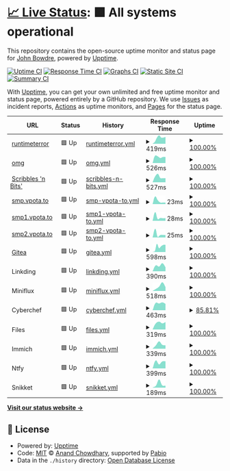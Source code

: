 # [📈 Live Status](https://jbowdre.github.io/upptime): <!--live status--> **🟩 All systems operational**

This repository contains the open-source uptime monitor and status page for [John Bowdre](runtimeterror.dev), powered by [Upptime](https://github.com/upptime/upptime).

[![Uptime CI](https://github.com/jbowdre/upptime/workflows/Uptime%20CI/badge.svg)](https://github.com/jbowdre/upptime/actions?query=workflow%3A%22Uptime+CI%22)
[![Response Time CI](https://github.com/jbowdre/upptime/workflows/Response%20Time%20CI/badge.svg)](https://github.com/jbowdre/upptime/actions?query=workflow%3A%22Response+Time+CI%22)
[![Graphs CI](https://github.com/jbowdre/upptime/workflows/Graphs%20CI/badge.svg)](https://github.com/jbowdre/upptime/actions?query=workflow%3A%22Graphs+CI%22)
[![Static Site CI](https://github.com/jbowdre/upptime/workflows/Static%20Site%20CI/badge.svg)](https://github.com/jbowdre/upptime/actions?query=workflow%3A%22Static+Site+CI%22)
[![Summary CI](https://github.com/jbowdre/upptime/workflows/Summary%20CI/badge.svg)](https://github.com/jbowdre/upptime/actions?query=workflow%3A%22Summary+CI%22)

With [Upptime](https://upptime.js.org), you can get your own unlimited and free uptime monitor and status page, powered entirely by a GitHub repository. We use [Issues](https://github.com/jbowdre/upptime/issues) as incident reports, [Actions](https://github.com/jbowdre/upptime/actions) as uptime monitors, and [Pages](https://jbowdre.github.io/upptime) for the status page.

<!--start: status pages-->
<!-- This summary is generated by Upptime (https://github.com/upptime/upptime) -->
<!-- Do not edit this manually, your changes will be overwritten -->
<!-- prettier-ignore -->
| URL | Status | History | Response Time | Uptime |
| --- | ------ | ------- | ------------- | ------ |
| <img alt="" src="https://icons.duckduckgo.com/ip3/runtimeterror.dev.ico" height="13"> [runtimeterror](https://runtimeterror.dev) | 🟩 Up | [runtimeterror.yml](https://github.com/jbowdre/upptime/commits/HEAD/history/runtimeterror.yml) | <details><summary><img alt="Response time graph" src="./graphs/runtimeterror/response-time-week.png" height="20"> 419ms</summary><br><a href="https://status.runtimeterror.dev/history/runtimeterror"><img alt="Response time 419" src="https://img.shields.io/endpoint?url=https%3A%2F%2Fraw.githubusercontent.com%2Fjbowdre%2Fupptime%2FHEAD%2Fapi%2Fruntimeterror%2Fresponse-time.json"></a><br><a href="https://status.runtimeterror.dev/history/runtimeterror"><img alt="24-hour response time 419" src="https://img.shields.io/endpoint?url=https%3A%2F%2Fraw.githubusercontent.com%2Fjbowdre%2Fupptime%2FHEAD%2Fapi%2Fruntimeterror%2Fresponse-time-day.json"></a><br><a href="https://status.runtimeterror.dev/history/runtimeterror"><img alt="7-day response time 419" src="https://img.shields.io/endpoint?url=https%3A%2F%2Fraw.githubusercontent.com%2Fjbowdre%2Fupptime%2FHEAD%2Fapi%2Fruntimeterror%2Fresponse-time-week.json"></a><br><a href="https://status.runtimeterror.dev/history/runtimeterror"><img alt="30-day response time 419" src="https://img.shields.io/endpoint?url=https%3A%2F%2Fraw.githubusercontent.com%2Fjbowdre%2Fupptime%2FHEAD%2Fapi%2Fruntimeterror%2Fresponse-time-month.json"></a><br><a href="https://status.runtimeterror.dev/history/runtimeterror"><img alt="1-year response time 419" src="https://img.shields.io/endpoint?url=https%3A%2F%2Fraw.githubusercontent.com%2Fjbowdre%2Fupptime%2FHEAD%2Fapi%2Fruntimeterror%2Fresponse-time-year.json"></a></details> | <details><summary><a href="https://status.runtimeterror.dev/history/runtimeterror">100.00%</a></summary><a href="https://status.runtimeterror.dev/history/runtimeterror"><img alt="All-time uptime 100.00%" src="https://img.shields.io/endpoint?url=https%3A%2F%2Fraw.githubusercontent.com%2Fjbowdre%2Fupptime%2FHEAD%2Fapi%2Fruntimeterror%2Fuptime.json"></a><br><a href="https://status.runtimeterror.dev/history/runtimeterror"><img alt="24-hour uptime 100.00%" src="https://img.shields.io/endpoint?url=https%3A%2F%2Fraw.githubusercontent.com%2Fjbowdre%2Fupptime%2FHEAD%2Fapi%2Fruntimeterror%2Fuptime-day.json"></a><br><a href="https://status.runtimeterror.dev/history/runtimeterror"><img alt="7-day uptime 100.00%" src="https://img.shields.io/endpoint?url=https%3A%2F%2Fraw.githubusercontent.com%2Fjbowdre%2Fupptime%2FHEAD%2Fapi%2Fruntimeterror%2Fuptime-week.json"></a><br><a href="https://status.runtimeterror.dev/history/runtimeterror"><img alt="30-day uptime 100.00%" src="https://img.shields.io/endpoint?url=https%3A%2F%2Fraw.githubusercontent.com%2Fjbowdre%2Fupptime%2FHEAD%2Fapi%2Fruntimeterror%2Fuptime-month.json"></a><br><a href="https://status.runtimeterror.dev/history/runtimeterror"><img alt="1-year uptime 100.00%" src="https://img.shields.io/endpoint?url=https%3A%2F%2Fraw.githubusercontent.com%2Fjbowdre%2Fupptime%2FHEAD%2Fapi%2Fruntimeterror%2Fuptime-year.json"></a></details>
| <img alt="" src="https://icons.duckduckgo.com/ip3/jbowdre.lol.ico" height="13"> [omg](https://jbowdre.lol) | 🟩 Up | [omg.yml](https://github.com/jbowdre/upptime/commits/HEAD/history/omg.yml) | <details><summary><img alt="Response time graph" src="./graphs/omg/response-time-week.png" height="20"> 526ms</summary><br><a href="https://status.runtimeterror.dev/history/omg"><img alt="Response time 526" src="https://img.shields.io/endpoint?url=https%3A%2F%2Fraw.githubusercontent.com%2Fjbowdre%2Fupptime%2FHEAD%2Fapi%2Fomg%2Fresponse-time.json"></a><br><a href="https://status.runtimeterror.dev/history/omg"><img alt="24-hour response time 526" src="https://img.shields.io/endpoint?url=https%3A%2F%2Fraw.githubusercontent.com%2Fjbowdre%2Fupptime%2FHEAD%2Fapi%2Fomg%2Fresponse-time-day.json"></a><br><a href="https://status.runtimeterror.dev/history/omg"><img alt="7-day response time 526" src="https://img.shields.io/endpoint?url=https%3A%2F%2Fraw.githubusercontent.com%2Fjbowdre%2Fupptime%2FHEAD%2Fapi%2Fomg%2Fresponse-time-week.json"></a><br><a href="https://status.runtimeterror.dev/history/omg"><img alt="30-day response time 526" src="https://img.shields.io/endpoint?url=https%3A%2F%2Fraw.githubusercontent.com%2Fjbowdre%2Fupptime%2FHEAD%2Fapi%2Fomg%2Fresponse-time-month.json"></a><br><a href="https://status.runtimeterror.dev/history/omg"><img alt="1-year response time 526" src="https://img.shields.io/endpoint?url=https%3A%2F%2Fraw.githubusercontent.com%2Fjbowdre%2Fupptime%2FHEAD%2Fapi%2Fomg%2Fresponse-time-year.json"></a></details> | <details><summary><a href="https://status.runtimeterror.dev/history/omg">100.00%</a></summary><a href="https://status.runtimeterror.dev/history/omg"><img alt="All-time uptime 100.00%" src="https://img.shields.io/endpoint?url=https%3A%2F%2Fraw.githubusercontent.com%2Fjbowdre%2Fupptime%2FHEAD%2Fapi%2Fomg%2Fuptime.json"></a><br><a href="https://status.runtimeterror.dev/history/omg"><img alt="24-hour uptime 100.00%" src="https://img.shields.io/endpoint?url=https%3A%2F%2Fraw.githubusercontent.com%2Fjbowdre%2Fupptime%2FHEAD%2Fapi%2Fomg%2Fuptime-day.json"></a><br><a href="https://status.runtimeterror.dev/history/omg"><img alt="7-day uptime 100.00%" src="https://img.shields.io/endpoint?url=https%3A%2F%2Fraw.githubusercontent.com%2Fjbowdre%2Fupptime%2FHEAD%2Fapi%2Fomg%2Fuptime-week.json"></a><br><a href="https://status.runtimeterror.dev/history/omg"><img alt="30-day uptime 100.00%" src="https://img.shields.io/endpoint?url=https%3A%2F%2Fraw.githubusercontent.com%2Fjbowdre%2Fupptime%2FHEAD%2Fapi%2Fomg%2Fuptime-month.json"></a><br><a href="https://status.runtimeterror.dev/history/omg"><img alt="1-year uptime 100.00%" src="https://img.shields.io/endpoint?url=https%3A%2F%2Fraw.githubusercontent.com%2Fjbowdre%2Fupptime%2FHEAD%2Fapi%2Fomg%2Fuptime-year.json"></a></details>
| <img alt="" src="https://icons.duckduckgo.com/ip3/scribbles.jbowdre.lol.ico" height="13"> [Scribbles 'n Bits'](https://scribbles.jbowdre.lol) | 🟩 Up | [scribbles-n-bits.yml](https://github.com/jbowdre/upptime/commits/HEAD/history/scribbles-n-bits.yml) | <details><summary><img alt="Response time graph" src="./graphs/scribbles-n-bits/response-time-week.png" height="20"> 527ms</summary><br><a href="https://status.runtimeterror.dev/history/scribbles-n-bits"><img alt="Response time 527" src="https://img.shields.io/endpoint?url=https%3A%2F%2Fraw.githubusercontent.com%2Fjbowdre%2Fupptime%2FHEAD%2Fapi%2Fscribbles-n-bits%2Fresponse-time.json"></a><br><a href="https://status.runtimeterror.dev/history/scribbles-n-bits"><img alt="24-hour response time 527" src="https://img.shields.io/endpoint?url=https%3A%2F%2Fraw.githubusercontent.com%2Fjbowdre%2Fupptime%2FHEAD%2Fapi%2Fscribbles-n-bits%2Fresponse-time-day.json"></a><br><a href="https://status.runtimeterror.dev/history/scribbles-n-bits"><img alt="7-day response time 527" src="https://img.shields.io/endpoint?url=https%3A%2F%2Fraw.githubusercontent.com%2Fjbowdre%2Fupptime%2FHEAD%2Fapi%2Fscribbles-n-bits%2Fresponse-time-week.json"></a><br><a href="https://status.runtimeterror.dev/history/scribbles-n-bits"><img alt="30-day response time 527" src="https://img.shields.io/endpoint?url=https%3A%2F%2Fraw.githubusercontent.com%2Fjbowdre%2Fupptime%2FHEAD%2Fapi%2Fscribbles-n-bits%2Fresponse-time-month.json"></a><br><a href="https://status.runtimeterror.dev/history/scribbles-n-bits"><img alt="1-year response time 527" src="https://img.shields.io/endpoint?url=https%3A%2F%2Fraw.githubusercontent.com%2Fjbowdre%2Fupptime%2FHEAD%2Fapi%2Fscribbles-n-bits%2Fresponse-time-year.json"></a></details> | <details><summary><a href="https://status.runtimeterror.dev/history/scribbles-n-bits">100.00%</a></summary><a href="https://status.runtimeterror.dev/history/scribbles-n-bits"><img alt="All-time uptime 100.00%" src="https://img.shields.io/endpoint?url=https%3A%2F%2Fraw.githubusercontent.com%2Fjbowdre%2Fupptime%2FHEAD%2Fapi%2Fscribbles-n-bits%2Fuptime.json"></a><br><a href="https://status.runtimeterror.dev/history/scribbles-n-bits"><img alt="24-hour uptime 100.00%" src="https://img.shields.io/endpoint?url=https%3A%2F%2Fraw.githubusercontent.com%2Fjbowdre%2Fupptime%2FHEAD%2Fapi%2Fscribbles-n-bits%2Fuptime-day.json"></a><br><a href="https://status.runtimeterror.dev/history/scribbles-n-bits"><img alt="7-day uptime 100.00%" src="https://img.shields.io/endpoint?url=https%3A%2F%2Fraw.githubusercontent.com%2Fjbowdre%2Fupptime%2FHEAD%2Fapi%2Fscribbles-n-bits%2Fuptime-week.json"></a><br><a href="https://status.runtimeterror.dev/history/scribbles-n-bits"><img alt="30-day uptime 100.00%" src="https://img.shields.io/endpoint?url=https%3A%2F%2Fraw.githubusercontent.com%2Fjbowdre%2Fupptime%2FHEAD%2Fapi%2Fscribbles-n-bits%2Fuptime-month.json"></a><br><a href="https://status.runtimeterror.dev/history/scribbles-n-bits"><img alt="1-year uptime 100.00%" src="https://img.shields.io/endpoint?url=https%3A%2F%2Fraw.githubusercontent.com%2Fjbowdre%2Fupptime%2FHEAD%2Fapi%2Fscribbles-n-bits%2Fuptime-year.json"></a></details>
| <img alt="" src="https://icons.duckduckgo.com/ip3/null.ico" height="13"> [smp.vpota.to](smp.vpota.to) | 🟩 Up | [smp-vpota-to.yml](https://github.com/jbowdre/upptime/commits/HEAD/history/smp-vpota-to.yml) | <details><summary><img alt="Response time graph" src="./graphs/smp-vpota-to/response-time-week.png" height="20"> 23ms</summary><br><a href="https://status.runtimeterror.dev/history/smp-vpota-to"><img alt="Response time 23" src="https://img.shields.io/endpoint?url=https%3A%2F%2Fraw.githubusercontent.com%2Fjbowdre%2Fupptime%2FHEAD%2Fapi%2Fsmp-vpota-to%2Fresponse-time.json"></a><br><a href="https://status.runtimeterror.dev/history/smp-vpota-to"><img alt="24-hour response time 23" src="https://img.shields.io/endpoint?url=https%3A%2F%2Fraw.githubusercontent.com%2Fjbowdre%2Fupptime%2FHEAD%2Fapi%2Fsmp-vpota-to%2Fresponse-time-day.json"></a><br><a href="https://status.runtimeterror.dev/history/smp-vpota-to"><img alt="7-day response time 23" src="https://img.shields.io/endpoint?url=https%3A%2F%2Fraw.githubusercontent.com%2Fjbowdre%2Fupptime%2FHEAD%2Fapi%2Fsmp-vpota-to%2Fresponse-time-week.json"></a><br><a href="https://status.runtimeterror.dev/history/smp-vpota-to"><img alt="30-day response time 23" src="https://img.shields.io/endpoint?url=https%3A%2F%2Fraw.githubusercontent.com%2Fjbowdre%2Fupptime%2FHEAD%2Fapi%2Fsmp-vpota-to%2Fresponse-time-month.json"></a><br><a href="https://status.runtimeterror.dev/history/smp-vpota-to"><img alt="1-year response time 23" src="https://img.shields.io/endpoint?url=https%3A%2F%2Fraw.githubusercontent.com%2Fjbowdre%2Fupptime%2FHEAD%2Fapi%2Fsmp-vpota-to%2Fresponse-time-year.json"></a></details> | <details><summary><a href="https://status.runtimeterror.dev/history/smp-vpota-to">100.00%</a></summary><a href="https://status.runtimeterror.dev/history/smp-vpota-to"><img alt="All-time uptime 100.00%" src="https://img.shields.io/endpoint?url=https%3A%2F%2Fraw.githubusercontent.com%2Fjbowdre%2Fupptime%2FHEAD%2Fapi%2Fsmp-vpota-to%2Fuptime.json"></a><br><a href="https://status.runtimeterror.dev/history/smp-vpota-to"><img alt="24-hour uptime 100.00%" src="https://img.shields.io/endpoint?url=https%3A%2F%2Fraw.githubusercontent.com%2Fjbowdre%2Fupptime%2FHEAD%2Fapi%2Fsmp-vpota-to%2Fuptime-day.json"></a><br><a href="https://status.runtimeterror.dev/history/smp-vpota-to"><img alt="7-day uptime 100.00%" src="https://img.shields.io/endpoint?url=https%3A%2F%2Fraw.githubusercontent.com%2Fjbowdre%2Fupptime%2FHEAD%2Fapi%2Fsmp-vpota-to%2Fuptime-week.json"></a><br><a href="https://status.runtimeterror.dev/history/smp-vpota-to"><img alt="30-day uptime 100.00%" src="https://img.shields.io/endpoint?url=https%3A%2F%2Fraw.githubusercontent.com%2Fjbowdre%2Fupptime%2FHEAD%2Fapi%2Fsmp-vpota-to%2Fuptime-month.json"></a><br><a href="https://status.runtimeterror.dev/history/smp-vpota-to"><img alt="1-year uptime 100.00%" src="https://img.shields.io/endpoint?url=https%3A%2F%2Fraw.githubusercontent.com%2Fjbowdre%2Fupptime%2FHEAD%2Fapi%2Fsmp-vpota-to%2Fuptime-year.json"></a></details>
| <img alt="" src="https://icons.duckduckgo.com/ip3/null.ico" height="13"> [smp1.vpota.to](smp1.vpota.to) | 🟩 Up | [smp1-vpota-to.yml](https://github.com/jbowdre/upptime/commits/HEAD/history/smp1-vpota-to.yml) | <details><summary><img alt="Response time graph" src="./graphs/smp1-vpota-to/response-time-week.png" height="20"> 28ms</summary><br><a href="https://status.runtimeterror.dev/history/smp1-vpota-to"><img alt="Response time 28" src="https://img.shields.io/endpoint?url=https%3A%2F%2Fraw.githubusercontent.com%2Fjbowdre%2Fupptime%2FHEAD%2Fapi%2Fsmp1-vpota-to%2Fresponse-time.json"></a><br><a href="https://status.runtimeterror.dev/history/smp1-vpota-to"><img alt="24-hour response time 28" src="https://img.shields.io/endpoint?url=https%3A%2F%2Fraw.githubusercontent.com%2Fjbowdre%2Fupptime%2FHEAD%2Fapi%2Fsmp1-vpota-to%2Fresponse-time-day.json"></a><br><a href="https://status.runtimeterror.dev/history/smp1-vpota-to"><img alt="7-day response time 28" src="https://img.shields.io/endpoint?url=https%3A%2F%2Fraw.githubusercontent.com%2Fjbowdre%2Fupptime%2FHEAD%2Fapi%2Fsmp1-vpota-to%2Fresponse-time-week.json"></a><br><a href="https://status.runtimeterror.dev/history/smp1-vpota-to"><img alt="30-day response time 28" src="https://img.shields.io/endpoint?url=https%3A%2F%2Fraw.githubusercontent.com%2Fjbowdre%2Fupptime%2FHEAD%2Fapi%2Fsmp1-vpota-to%2Fresponse-time-month.json"></a><br><a href="https://status.runtimeterror.dev/history/smp1-vpota-to"><img alt="1-year response time 28" src="https://img.shields.io/endpoint?url=https%3A%2F%2Fraw.githubusercontent.com%2Fjbowdre%2Fupptime%2FHEAD%2Fapi%2Fsmp1-vpota-to%2Fresponse-time-year.json"></a></details> | <details><summary><a href="https://status.runtimeterror.dev/history/smp1-vpota-to">100.00%</a></summary><a href="https://status.runtimeterror.dev/history/smp1-vpota-to"><img alt="All-time uptime 100.00%" src="https://img.shields.io/endpoint?url=https%3A%2F%2Fraw.githubusercontent.com%2Fjbowdre%2Fupptime%2FHEAD%2Fapi%2Fsmp1-vpota-to%2Fuptime.json"></a><br><a href="https://status.runtimeterror.dev/history/smp1-vpota-to"><img alt="24-hour uptime 100.00%" src="https://img.shields.io/endpoint?url=https%3A%2F%2Fraw.githubusercontent.com%2Fjbowdre%2Fupptime%2FHEAD%2Fapi%2Fsmp1-vpota-to%2Fuptime-day.json"></a><br><a href="https://status.runtimeterror.dev/history/smp1-vpota-to"><img alt="7-day uptime 100.00%" src="https://img.shields.io/endpoint?url=https%3A%2F%2Fraw.githubusercontent.com%2Fjbowdre%2Fupptime%2FHEAD%2Fapi%2Fsmp1-vpota-to%2Fuptime-week.json"></a><br><a href="https://status.runtimeterror.dev/history/smp1-vpota-to"><img alt="30-day uptime 100.00%" src="https://img.shields.io/endpoint?url=https%3A%2F%2Fraw.githubusercontent.com%2Fjbowdre%2Fupptime%2FHEAD%2Fapi%2Fsmp1-vpota-to%2Fuptime-month.json"></a><br><a href="https://status.runtimeterror.dev/history/smp1-vpota-to"><img alt="1-year uptime 100.00%" src="https://img.shields.io/endpoint?url=https%3A%2F%2Fraw.githubusercontent.com%2Fjbowdre%2Fupptime%2FHEAD%2Fapi%2Fsmp1-vpota-to%2Fuptime-year.json"></a></details>
| <img alt="" src="https://icons.duckduckgo.com/ip3/null.ico" height="13"> [smp2.vpota.to](smp2.vpota.to) | 🟩 Up | [smp2-vpota-to.yml](https://github.com/jbowdre/upptime/commits/HEAD/history/smp2-vpota-to.yml) | <details><summary><img alt="Response time graph" src="./graphs/smp2-vpota-to/response-time-week.png" height="20"> 25ms</summary><br><a href="https://status.runtimeterror.dev/history/smp2-vpota-to"><img alt="Response time 25" src="https://img.shields.io/endpoint?url=https%3A%2F%2Fraw.githubusercontent.com%2Fjbowdre%2Fupptime%2FHEAD%2Fapi%2Fsmp2-vpota-to%2Fresponse-time.json"></a><br><a href="https://status.runtimeterror.dev/history/smp2-vpota-to"><img alt="24-hour response time 25" src="https://img.shields.io/endpoint?url=https%3A%2F%2Fraw.githubusercontent.com%2Fjbowdre%2Fupptime%2FHEAD%2Fapi%2Fsmp2-vpota-to%2Fresponse-time-day.json"></a><br><a href="https://status.runtimeterror.dev/history/smp2-vpota-to"><img alt="7-day response time 25" src="https://img.shields.io/endpoint?url=https%3A%2F%2Fraw.githubusercontent.com%2Fjbowdre%2Fupptime%2FHEAD%2Fapi%2Fsmp2-vpota-to%2Fresponse-time-week.json"></a><br><a href="https://status.runtimeterror.dev/history/smp2-vpota-to"><img alt="30-day response time 25" src="https://img.shields.io/endpoint?url=https%3A%2F%2Fraw.githubusercontent.com%2Fjbowdre%2Fupptime%2FHEAD%2Fapi%2Fsmp2-vpota-to%2Fresponse-time-month.json"></a><br><a href="https://status.runtimeterror.dev/history/smp2-vpota-to"><img alt="1-year response time 25" src="https://img.shields.io/endpoint?url=https%3A%2F%2Fraw.githubusercontent.com%2Fjbowdre%2Fupptime%2FHEAD%2Fapi%2Fsmp2-vpota-to%2Fresponse-time-year.json"></a></details> | <details><summary><a href="https://status.runtimeterror.dev/history/smp2-vpota-to">100.00%</a></summary><a href="https://status.runtimeterror.dev/history/smp2-vpota-to"><img alt="All-time uptime 100.00%" src="https://img.shields.io/endpoint?url=https%3A%2F%2Fraw.githubusercontent.com%2Fjbowdre%2Fupptime%2FHEAD%2Fapi%2Fsmp2-vpota-to%2Fuptime.json"></a><br><a href="https://status.runtimeterror.dev/history/smp2-vpota-to"><img alt="24-hour uptime 100.00%" src="https://img.shields.io/endpoint?url=https%3A%2F%2Fraw.githubusercontent.com%2Fjbowdre%2Fupptime%2FHEAD%2Fapi%2Fsmp2-vpota-to%2Fuptime-day.json"></a><br><a href="https://status.runtimeterror.dev/history/smp2-vpota-to"><img alt="7-day uptime 100.00%" src="https://img.shields.io/endpoint?url=https%3A%2F%2Fraw.githubusercontent.com%2Fjbowdre%2Fupptime%2FHEAD%2Fapi%2Fsmp2-vpota-to%2Fuptime-week.json"></a><br><a href="https://status.runtimeterror.dev/history/smp2-vpota-to"><img alt="30-day uptime 100.00%" src="https://img.shields.io/endpoint?url=https%3A%2F%2Fraw.githubusercontent.com%2Fjbowdre%2Fupptime%2FHEAD%2Fapi%2Fsmp2-vpota-to%2Fuptime-month.json"></a><br><a href="https://status.runtimeterror.dev/history/smp2-vpota-to"><img alt="1-year uptime 100.00%" src="https://img.shields.io/endpoint?url=https%3A%2F%2Fraw.githubusercontent.com%2Fjbowdre%2Fupptime%2FHEAD%2Fapi%2Fsmp2-vpota-to%2Fuptime-year.json"></a></details>
| <img alt="" src="https://icons.duckduckgo.com/ip3/git.bowdre.net.ico" height="13"> [Gitea](https://git.bowdre.net) | 🟩 Up | [gitea.yml](https://github.com/jbowdre/upptime/commits/HEAD/history/gitea.yml) | <details><summary><img alt="Response time graph" src="./graphs/gitea/response-time-week.png" height="20"> 598ms</summary><br><a href="https://status.runtimeterror.dev/history/gitea"><img alt="Response time 598" src="https://img.shields.io/endpoint?url=https%3A%2F%2Fraw.githubusercontent.com%2Fjbowdre%2Fupptime%2FHEAD%2Fapi%2Fgitea%2Fresponse-time.json"></a><br><a href="https://status.runtimeterror.dev/history/gitea"><img alt="24-hour response time 598" src="https://img.shields.io/endpoint?url=https%3A%2F%2Fraw.githubusercontent.com%2Fjbowdre%2Fupptime%2FHEAD%2Fapi%2Fgitea%2Fresponse-time-day.json"></a><br><a href="https://status.runtimeterror.dev/history/gitea"><img alt="7-day response time 598" src="https://img.shields.io/endpoint?url=https%3A%2F%2Fraw.githubusercontent.com%2Fjbowdre%2Fupptime%2FHEAD%2Fapi%2Fgitea%2Fresponse-time-week.json"></a><br><a href="https://status.runtimeterror.dev/history/gitea"><img alt="30-day response time 598" src="https://img.shields.io/endpoint?url=https%3A%2F%2Fraw.githubusercontent.com%2Fjbowdre%2Fupptime%2FHEAD%2Fapi%2Fgitea%2Fresponse-time-month.json"></a><br><a href="https://status.runtimeterror.dev/history/gitea"><img alt="1-year response time 598" src="https://img.shields.io/endpoint?url=https%3A%2F%2Fraw.githubusercontent.com%2Fjbowdre%2Fupptime%2FHEAD%2Fapi%2Fgitea%2Fresponse-time-year.json"></a></details> | <details><summary><a href="https://status.runtimeterror.dev/history/gitea">100.00%</a></summary><a href="https://status.runtimeterror.dev/history/gitea"><img alt="All-time uptime 100.00%" src="https://img.shields.io/endpoint?url=https%3A%2F%2Fraw.githubusercontent.com%2Fjbowdre%2Fupptime%2FHEAD%2Fapi%2Fgitea%2Fuptime.json"></a><br><a href="https://status.runtimeterror.dev/history/gitea"><img alt="24-hour uptime 100.00%" src="https://img.shields.io/endpoint?url=https%3A%2F%2Fraw.githubusercontent.com%2Fjbowdre%2Fupptime%2FHEAD%2Fapi%2Fgitea%2Fuptime-day.json"></a><br><a href="https://status.runtimeterror.dev/history/gitea"><img alt="7-day uptime 100.00%" src="https://img.shields.io/endpoint?url=https%3A%2F%2Fraw.githubusercontent.com%2Fjbowdre%2Fupptime%2FHEAD%2Fapi%2Fgitea%2Fuptime-week.json"></a><br><a href="https://status.runtimeterror.dev/history/gitea"><img alt="30-day uptime 100.00%" src="https://img.shields.io/endpoint?url=https%3A%2F%2Fraw.githubusercontent.com%2Fjbowdre%2Fupptime%2FHEAD%2Fapi%2Fgitea%2Fuptime-month.json"></a><br><a href="https://status.runtimeterror.dev/history/gitea"><img alt="1-year uptime 100.00%" src="https://img.shields.io/endpoint?url=https%3A%2F%2Fraw.githubusercontent.com%2Fjbowdre%2Fupptime%2FHEAD%2Fapi%2Fgitea%2Fuptime-year.json"></a></details>
| <img alt="" src="https://icons.duckduckgo.com/ip3/null.ico" height="13"> Linkding | 🟩 Up | [linkding.yml](https://github.com/jbowdre/upptime/commits/HEAD/history/linkding.yml) | <details><summary><img alt="Response time graph" src="./graphs/linkding/response-time-week.png" height="20"> 390ms</summary><br><a href="https://status.runtimeterror.dev/history/linkding"><img alt="Response time 390" src="https://img.shields.io/endpoint?url=https%3A%2F%2Fraw.githubusercontent.com%2Fjbowdre%2Fupptime%2FHEAD%2Fapi%2Flinkding%2Fresponse-time.json"></a><br><a href="https://status.runtimeterror.dev/history/linkding"><img alt="24-hour response time 390" src="https://img.shields.io/endpoint?url=https%3A%2F%2Fraw.githubusercontent.com%2Fjbowdre%2Fupptime%2FHEAD%2Fapi%2Flinkding%2Fresponse-time-day.json"></a><br><a href="https://status.runtimeterror.dev/history/linkding"><img alt="7-day response time 390" src="https://img.shields.io/endpoint?url=https%3A%2F%2Fraw.githubusercontent.com%2Fjbowdre%2Fupptime%2FHEAD%2Fapi%2Flinkding%2Fresponse-time-week.json"></a><br><a href="https://status.runtimeterror.dev/history/linkding"><img alt="30-day response time 390" src="https://img.shields.io/endpoint?url=https%3A%2F%2Fraw.githubusercontent.com%2Fjbowdre%2Fupptime%2FHEAD%2Fapi%2Flinkding%2Fresponse-time-month.json"></a><br><a href="https://status.runtimeterror.dev/history/linkding"><img alt="1-year response time 390" src="https://img.shields.io/endpoint?url=https%3A%2F%2Fraw.githubusercontent.com%2Fjbowdre%2Fupptime%2FHEAD%2Fapi%2Flinkding%2Fresponse-time-year.json"></a></details> | <details><summary><a href="https://status.runtimeterror.dev/history/linkding">100.00%</a></summary><a href="https://status.runtimeterror.dev/history/linkding"><img alt="All-time uptime 100.00%" src="https://img.shields.io/endpoint?url=https%3A%2F%2Fraw.githubusercontent.com%2Fjbowdre%2Fupptime%2FHEAD%2Fapi%2Flinkding%2Fuptime.json"></a><br><a href="https://status.runtimeterror.dev/history/linkding"><img alt="24-hour uptime 100.00%" src="https://img.shields.io/endpoint?url=https%3A%2F%2Fraw.githubusercontent.com%2Fjbowdre%2Fupptime%2FHEAD%2Fapi%2Flinkding%2Fuptime-day.json"></a><br><a href="https://status.runtimeterror.dev/history/linkding"><img alt="7-day uptime 100.00%" src="https://img.shields.io/endpoint?url=https%3A%2F%2Fraw.githubusercontent.com%2Fjbowdre%2Fupptime%2FHEAD%2Fapi%2Flinkding%2Fuptime-week.json"></a><br><a href="https://status.runtimeterror.dev/history/linkding"><img alt="30-day uptime 100.00%" src="https://img.shields.io/endpoint?url=https%3A%2F%2Fraw.githubusercontent.com%2Fjbowdre%2Fupptime%2FHEAD%2Fapi%2Flinkding%2Fuptime-month.json"></a><br><a href="https://status.runtimeterror.dev/history/linkding"><img alt="1-year uptime 100.00%" src="https://img.shields.io/endpoint?url=https%3A%2F%2Fraw.githubusercontent.com%2Fjbowdre%2Fupptime%2FHEAD%2Fapi%2Flinkding%2Fuptime-year.json"></a></details>
| <img alt="" src="https://icons.duckduckgo.com/ip3/null.ico" height="13"> Miniflux | 🟩 Up | [miniflux.yml](https://github.com/jbowdre/upptime/commits/HEAD/history/miniflux.yml) | <details><summary><img alt="Response time graph" src="./graphs/miniflux/response-time-week.png" height="20"> 518ms</summary><br><a href="https://status.runtimeterror.dev/history/miniflux"><img alt="Response time 518" src="https://img.shields.io/endpoint?url=https%3A%2F%2Fraw.githubusercontent.com%2Fjbowdre%2Fupptime%2FHEAD%2Fapi%2Fminiflux%2Fresponse-time.json"></a><br><a href="https://status.runtimeterror.dev/history/miniflux"><img alt="24-hour response time 518" src="https://img.shields.io/endpoint?url=https%3A%2F%2Fraw.githubusercontent.com%2Fjbowdre%2Fupptime%2FHEAD%2Fapi%2Fminiflux%2Fresponse-time-day.json"></a><br><a href="https://status.runtimeterror.dev/history/miniflux"><img alt="7-day response time 518" src="https://img.shields.io/endpoint?url=https%3A%2F%2Fraw.githubusercontent.com%2Fjbowdre%2Fupptime%2FHEAD%2Fapi%2Fminiflux%2Fresponse-time-week.json"></a><br><a href="https://status.runtimeterror.dev/history/miniflux"><img alt="30-day response time 518" src="https://img.shields.io/endpoint?url=https%3A%2F%2Fraw.githubusercontent.com%2Fjbowdre%2Fupptime%2FHEAD%2Fapi%2Fminiflux%2Fresponse-time-month.json"></a><br><a href="https://status.runtimeterror.dev/history/miniflux"><img alt="1-year response time 518" src="https://img.shields.io/endpoint?url=https%3A%2F%2Fraw.githubusercontent.com%2Fjbowdre%2Fupptime%2FHEAD%2Fapi%2Fminiflux%2Fresponse-time-year.json"></a></details> | <details><summary><a href="https://status.runtimeterror.dev/history/miniflux">100.00%</a></summary><a href="https://status.runtimeterror.dev/history/miniflux"><img alt="All-time uptime 100.00%" src="https://img.shields.io/endpoint?url=https%3A%2F%2Fraw.githubusercontent.com%2Fjbowdre%2Fupptime%2FHEAD%2Fapi%2Fminiflux%2Fuptime.json"></a><br><a href="https://status.runtimeterror.dev/history/miniflux"><img alt="24-hour uptime 100.00%" src="https://img.shields.io/endpoint?url=https%3A%2F%2Fraw.githubusercontent.com%2Fjbowdre%2Fupptime%2FHEAD%2Fapi%2Fminiflux%2Fuptime-day.json"></a><br><a href="https://status.runtimeterror.dev/history/miniflux"><img alt="7-day uptime 100.00%" src="https://img.shields.io/endpoint?url=https%3A%2F%2Fraw.githubusercontent.com%2Fjbowdre%2Fupptime%2FHEAD%2Fapi%2Fminiflux%2Fuptime-week.json"></a><br><a href="https://status.runtimeterror.dev/history/miniflux"><img alt="30-day uptime 100.00%" src="https://img.shields.io/endpoint?url=https%3A%2F%2Fraw.githubusercontent.com%2Fjbowdre%2Fupptime%2FHEAD%2Fapi%2Fminiflux%2Fuptime-month.json"></a><br><a href="https://status.runtimeterror.dev/history/miniflux"><img alt="1-year uptime 100.00%" src="https://img.shields.io/endpoint?url=https%3A%2F%2Fraw.githubusercontent.com%2Fjbowdre%2Fupptime%2FHEAD%2Fapi%2Fminiflux%2Fuptime-year.json"></a></details>
| <img alt="" src="https://icons.duckduckgo.com/ip3/null.ico" height="13"> Cyberchef | 🟩 Up | [cyberchef.yml](https://github.com/jbowdre/upptime/commits/HEAD/history/cyberchef.yml) | <details><summary><img alt="Response time graph" src="./graphs/cyberchef/response-time-week.png" height="20"> 463ms</summary><br><a href="https://status.runtimeterror.dev/history/cyberchef"><img alt="Response time 463" src="https://img.shields.io/endpoint?url=https%3A%2F%2Fraw.githubusercontent.com%2Fjbowdre%2Fupptime%2FHEAD%2Fapi%2Fcyberchef%2Fresponse-time.json"></a><br><a href="https://status.runtimeterror.dev/history/cyberchef"><img alt="24-hour response time 463" src="https://img.shields.io/endpoint?url=https%3A%2F%2Fraw.githubusercontent.com%2Fjbowdre%2Fupptime%2FHEAD%2Fapi%2Fcyberchef%2Fresponse-time-day.json"></a><br><a href="https://status.runtimeterror.dev/history/cyberchef"><img alt="7-day response time 463" src="https://img.shields.io/endpoint?url=https%3A%2F%2Fraw.githubusercontent.com%2Fjbowdre%2Fupptime%2FHEAD%2Fapi%2Fcyberchef%2Fresponse-time-week.json"></a><br><a href="https://status.runtimeterror.dev/history/cyberchef"><img alt="30-day response time 463" src="https://img.shields.io/endpoint?url=https%3A%2F%2Fraw.githubusercontent.com%2Fjbowdre%2Fupptime%2FHEAD%2Fapi%2Fcyberchef%2Fresponse-time-month.json"></a><br><a href="https://status.runtimeterror.dev/history/cyberchef"><img alt="1-year response time 463" src="https://img.shields.io/endpoint?url=https%3A%2F%2Fraw.githubusercontent.com%2Fjbowdre%2Fupptime%2FHEAD%2Fapi%2Fcyberchef%2Fresponse-time-year.json"></a></details> | <details><summary><a href="https://status.runtimeterror.dev/history/cyberchef">85.81%</a></summary><a href="https://status.runtimeterror.dev/history/cyberchef"><img alt="All-time uptime 85.81%" src="https://img.shields.io/endpoint?url=https%3A%2F%2Fraw.githubusercontent.com%2Fjbowdre%2Fupptime%2FHEAD%2Fapi%2Fcyberchef%2Fuptime.json"></a><br><a href="https://status.runtimeterror.dev/history/cyberchef"><img alt="24-hour uptime 85.81%" src="https://img.shields.io/endpoint?url=https%3A%2F%2Fraw.githubusercontent.com%2Fjbowdre%2Fupptime%2FHEAD%2Fapi%2Fcyberchef%2Fuptime-day.json"></a><br><a href="https://status.runtimeterror.dev/history/cyberchef"><img alt="7-day uptime 85.81%" src="https://img.shields.io/endpoint?url=https%3A%2F%2Fraw.githubusercontent.com%2Fjbowdre%2Fupptime%2FHEAD%2Fapi%2Fcyberchef%2Fuptime-week.json"></a><br><a href="https://status.runtimeterror.dev/history/cyberchef"><img alt="30-day uptime 85.81%" src="https://img.shields.io/endpoint?url=https%3A%2F%2Fraw.githubusercontent.com%2Fjbowdre%2Fupptime%2FHEAD%2Fapi%2Fcyberchef%2Fuptime-month.json"></a><br><a href="https://status.runtimeterror.dev/history/cyberchef"><img alt="1-year uptime 85.81%" src="https://img.shields.io/endpoint?url=https%3A%2F%2Fraw.githubusercontent.com%2Fjbowdre%2Fupptime%2FHEAD%2Fapi%2Fcyberchef%2Fuptime-year.json"></a></details>
| <img alt="" src="https://icons.duckduckgo.com/ip3/null.ico" height="13"> Files | 🟩 Up | [files.yml](https://github.com/jbowdre/upptime/commits/HEAD/history/files.yml) | <details><summary><img alt="Response time graph" src="./graphs/files/response-time-week.png" height="20"> 319ms</summary><br><a href="https://status.runtimeterror.dev/history/files"><img alt="Response time 319" src="https://img.shields.io/endpoint?url=https%3A%2F%2Fraw.githubusercontent.com%2Fjbowdre%2Fupptime%2FHEAD%2Fapi%2Ffiles%2Fresponse-time.json"></a><br><a href="https://status.runtimeterror.dev/history/files"><img alt="24-hour response time 319" src="https://img.shields.io/endpoint?url=https%3A%2F%2Fraw.githubusercontent.com%2Fjbowdre%2Fupptime%2FHEAD%2Fapi%2Ffiles%2Fresponse-time-day.json"></a><br><a href="https://status.runtimeterror.dev/history/files"><img alt="7-day response time 319" src="https://img.shields.io/endpoint?url=https%3A%2F%2Fraw.githubusercontent.com%2Fjbowdre%2Fupptime%2FHEAD%2Fapi%2Ffiles%2Fresponse-time-week.json"></a><br><a href="https://status.runtimeterror.dev/history/files"><img alt="30-day response time 319" src="https://img.shields.io/endpoint?url=https%3A%2F%2Fraw.githubusercontent.com%2Fjbowdre%2Fupptime%2FHEAD%2Fapi%2Ffiles%2Fresponse-time-month.json"></a><br><a href="https://status.runtimeterror.dev/history/files"><img alt="1-year response time 319" src="https://img.shields.io/endpoint?url=https%3A%2F%2Fraw.githubusercontent.com%2Fjbowdre%2Fupptime%2FHEAD%2Fapi%2Ffiles%2Fresponse-time-year.json"></a></details> | <details><summary><a href="https://status.runtimeterror.dev/history/files">100.00%</a></summary><a href="https://status.runtimeterror.dev/history/files"><img alt="All-time uptime 100.00%" src="https://img.shields.io/endpoint?url=https%3A%2F%2Fraw.githubusercontent.com%2Fjbowdre%2Fupptime%2FHEAD%2Fapi%2Ffiles%2Fuptime.json"></a><br><a href="https://status.runtimeterror.dev/history/files"><img alt="24-hour uptime 100.00%" src="https://img.shields.io/endpoint?url=https%3A%2F%2Fraw.githubusercontent.com%2Fjbowdre%2Fupptime%2FHEAD%2Fapi%2Ffiles%2Fuptime-day.json"></a><br><a href="https://status.runtimeterror.dev/history/files"><img alt="7-day uptime 100.00%" src="https://img.shields.io/endpoint?url=https%3A%2F%2Fraw.githubusercontent.com%2Fjbowdre%2Fupptime%2FHEAD%2Fapi%2Ffiles%2Fuptime-week.json"></a><br><a href="https://status.runtimeterror.dev/history/files"><img alt="30-day uptime 100.00%" src="https://img.shields.io/endpoint?url=https%3A%2F%2Fraw.githubusercontent.com%2Fjbowdre%2Fupptime%2FHEAD%2Fapi%2Ffiles%2Fuptime-month.json"></a><br><a href="https://status.runtimeterror.dev/history/files"><img alt="1-year uptime 100.00%" src="https://img.shields.io/endpoint?url=https%3A%2F%2Fraw.githubusercontent.com%2Fjbowdre%2Fupptime%2FHEAD%2Fapi%2Ffiles%2Fuptime-year.json"></a></details>
| <img alt="" src="https://icons.duckduckgo.com/ip3/null.ico" height="13"> Immich | 🟩 Up | [immich.yml](https://github.com/jbowdre/upptime/commits/HEAD/history/immich.yml) | <details><summary><img alt="Response time graph" src="./graphs/immich/response-time-week.png" height="20"> 339ms</summary><br><a href="https://status.runtimeterror.dev/history/immich"><img alt="Response time 339" src="https://img.shields.io/endpoint?url=https%3A%2F%2Fraw.githubusercontent.com%2Fjbowdre%2Fupptime%2FHEAD%2Fapi%2Fimmich%2Fresponse-time.json"></a><br><a href="https://status.runtimeterror.dev/history/immich"><img alt="24-hour response time 339" src="https://img.shields.io/endpoint?url=https%3A%2F%2Fraw.githubusercontent.com%2Fjbowdre%2Fupptime%2FHEAD%2Fapi%2Fimmich%2Fresponse-time-day.json"></a><br><a href="https://status.runtimeterror.dev/history/immich"><img alt="7-day response time 339" src="https://img.shields.io/endpoint?url=https%3A%2F%2Fraw.githubusercontent.com%2Fjbowdre%2Fupptime%2FHEAD%2Fapi%2Fimmich%2Fresponse-time-week.json"></a><br><a href="https://status.runtimeterror.dev/history/immich"><img alt="30-day response time 339" src="https://img.shields.io/endpoint?url=https%3A%2F%2Fraw.githubusercontent.com%2Fjbowdre%2Fupptime%2FHEAD%2Fapi%2Fimmich%2Fresponse-time-month.json"></a><br><a href="https://status.runtimeterror.dev/history/immich"><img alt="1-year response time 339" src="https://img.shields.io/endpoint?url=https%3A%2F%2Fraw.githubusercontent.com%2Fjbowdre%2Fupptime%2FHEAD%2Fapi%2Fimmich%2Fresponse-time-year.json"></a></details> | <details><summary><a href="https://status.runtimeterror.dev/history/immich">100.00%</a></summary><a href="https://status.runtimeterror.dev/history/immich"><img alt="All-time uptime 100.00%" src="https://img.shields.io/endpoint?url=https%3A%2F%2Fraw.githubusercontent.com%2Fjbowdre%2Fupptime%2FHEAD%2Fapi%2Fimmich%2Fuptime.json"></a><br><a href="https://status.runtimeterror.dev/history/immich"><img alt="24-hour uptime 100.00%" src="https://img.shields.io/endpoint?url=https%3A%2F%2Fraw.githubusercontent.com%2Fjbowdre%2Fupptime%2FHEAD%2Fapi%2Fimmich%2Fuptime-day.json"></a><br><a href="https://status.runtimeterror.dev/history/immich"><img alt="7-day uptime 100.00%" src="https://img.shields.io/endpoint?url=https%3A%2F%2Fraw.githubusercontent.com%2Fjbowdre%2Fupptime%2FHEAD%2Fapi%2Fimmich%2Fuptime-week.json"></a><br><a href="https://status.runtimeterror.dev/history/immich"><img alt="30-day uptime 100.00%" src="https://img.shields.io/endpoint?url=https%3A%2F%2Fraw.githubusercontent.com%2Fjbowdre%2Fupptime%2FHEAD%2Fapi%2Fimmich%2Fuptime-month.json"></a><br><a href="https://status.runtimeterror.dev/history/immich"><img alt="1-year uptime 100.00%" src="https://img.shields.io/endpoint?url=https%3A%2F%2Fraw.githubusercontent.com%2Fjbowdre%2Fupptime%2FHEAD%2Fapi%2Fimmich%2Fuptime-year.json"></a></details>
| <img alt="" src="https://icons.duckduckgo.com/ip3/null.ico" height="13"> Ntfy | 🟩 Up | [ntfy.yml](https://github.com/jbowdre/upptime/commits/HEAD/history/ntfy.yml) | <details><summary><img alt="Response time graph" src="./graphs/ntfy/response-time-week.png" height="20"> 399ms</summary><br><a href="https://status.runtimeterror.dev/history/ntfy"><img alt="Response time 399" src="https://img.shields.io/endpoint?url=https%3A%2F%2Fraw.githubusercontent.com%2Fjbowdre%2Fupptime%2FHEAD%2Fapi%2Fntfy%2Fresponse-time.json"></a><br><a href="https://status.runtimeterror.dev/history/ntfy"><img alt="24-hour response time 399" src="https://img.shields.io/endpoint?url=https%3A%2F%2Fraw.githubusercontent.com%2Fjbowdre%2Fupptime%2FHEAD%2Fapi%2Fntfy%2Fresponse-time-day.json"></a><br><a href="https://status.runtimeterror.dev/history/ntfy"><img alt="7-day response time 399" src="https://img.shields.io/endpoint?url=https%3A%2F%2Fraw.githubusercontent.com%2Fjbowdre%2Fupptime%2FHEAD%2Fapi%2Fntfy%2Fresponse-time-week.json"></a><br><a href="https://status.runtimeterror.dev/history/ntfy"><img alt="30-day response time 399" src="https://img.shields.io/endpoint?url=https%3A%2F%2Fraw.githubusercontent.com%2Fjbowdre%2Fupptime%2FHEAD%2Fapi%2Fntfy%2Fresponse-time-month.json"></a><br><a href="https://status.runtimeterror.dev/history/ntfy"><img alt="1-year response time 399" src="https://img.shields.io/endpoint?url=https%3A%2F%2Fraw.githubusercontent.com%2Fjbowdre%2Fupptime%2FHEAD%2Fapi%2Fntfy%2Fresponse-time-year.json"></a></details> | <details><summary><a href="https://status.runtimeterror.dev/history/ntfy">100.00%</a></summary><a href="https://status.runtimeterror.dev/history/ntfy"><img alt="All-time uptime 100.00%" src="https://img.shields.io/endpoint?url=https%3A%2F%2Fraw.githubusercontent.com%2Fjbowdre%2Fupptime%2FHEAD%2Fapi%2Fntfy%2Fuptime.json"></a><br><a href="https://status.runtimeterror.dev/history/ntfy"><img alt="24-hour uptime 100.00%" src="https://img.shields.io/endpoint?url=https%3A%2F%2Fraw.githubusercontent.com%2Fjbowdre%2Fupptime%2FHEAD%2Fapi%2Fntfy%2Fuptime-day.json"></a><br><a href="https://status.runtimeterror.dev/history/ntfy"><img alt="7-day uptime 100.00%" src="https://img.shields.io/endpoint?url=https%3A%2F%2Fraw.githubusercontent.com%2Fjbowdre%2Fupptime%2FHEAD%2Fapi%2Fntfy%2Fuptime-week.json"></a><br><a href="https://status.runtimeterror.dev/history/ntfy"><img alt="30-day uptime 100.00%" src="https://img.shields.io/endpoint?url=https%3A%2F%2Fraw.githubusercontent.com%2Fjbowdre%2Fupptime%2FHEAD%2Fapi%2Fntfy%2Fuptime-month.json"></a><br><a href="https://status.runtimeterror.dev/history/ntfy"><img alt="1-year uptime 100.00%" src="https://img.shields.io/endpoint?url=https%3A%2F%2Fraw.githubusercontent.com%2Fjbowdre%2Fupptime%2FHEAD%2Fapi%2Fntfy%2Fuptime-year.json"></a></details>
| <img alt="" src="https://icons.duckduckgo.com/ip3/null.ico" height="13"> Snikket | 🟩 Up | [snikket.yml](https://github.com/jbowdre/upptime/commits/HEAD/history/snikket.yml) | <details><summary><img alt="Response time graph" src="./graphs/snikket/response-time-week.png" height="20"> 189ms</summary><br><a href="https://status.runtimeterror.dev/history/snikket"><img alt="Response time 189" src="https://img.shields.io/endpoint?url=https%3A%2F%2Fraw.githubusercontent.com%2Fjbowdre%2Fupptime%2FHEAD%2Fapi%2Fsnikket%2Fresponse-time.json"></a><br><a href="https://status.runtimeterror.dev/history/snikket"><img alt="24-hour response time 189" src="https://img.shields.io/endpoint?url=https%3A%2F%2Fraw.githubusercontent.com%2Fjbowdre%2Fupptime%2FHEAD%2Fapi%2Fsnikket%2Fresponse-time-day.json"></a><br><a href="https://status.runtimeterror.dev/history/snikket"><img alt="7-day response time 189" src="https://img.shields.io/endpoint?url=https%3A%2F%2Fraw.githubusercontent.com%2Fjbowdre%2Fupptime%2FHEAD%2Fapi%2Fsnikket%2Fresponse-time-week.json"></a><br><a href="https://status.runtimeterror.dev/history/snikket"><img alt="30-day response time 189" src="https://img.shields.io/endpoint?url=https%3A%2F%2Fraw.githubusercontent.com%2Fjbowdre%2Fupptime%2FHEAD%2Fapi%2Fsnikket%2Fresponse-time-month.json"></a><br><a href="https://status.runtimeterror.dev/history/snikket"><img alt="1-year response time 189" src="https://img.shields.io/endpoint?url=https%3A%2F%2Fraw.githubusercontent.com%2Fjbowdre%2Fupptime%2FHEAD%2Fapi%2Fsnikket%2Fresponse-time-year.json"></a></details> | <details><summary><a href="https://status.runtimeterror.dev/history/snikket">100.00%</a></summary><a href="https://status.runtimeterror.dev/history/snikket"><img alt="All-time uptime 100.00%" src="https://img.shields.io/endpoint?url=https%3A%2F%2Fraw.githubusercontent.com%2Fjbowdre%2Fupptime%2FHEAD%2Fapi%2Fsnikket%2Fuptime.json"></a><br><a href="https://status.runtimeterror.dev/history/snikket"><img alt="24-hour uptime 100.00%" src="https://img.shields.io/endpoint?url=https%3A%2F%2Fraw.githubusercontent.com%2Fjbowdre%2Fupptime%2FHEAD%2Fapi%2Fsnikket%2Fuptime-day.json"></a><br><a href="https://status.runtimeterror.dev/history/snikket"><img alt="7-day uptime 100.00%" src="https://img.shields.io/endpoint?url=https%3A%2F%2Fraw.githubusercontent.com%2Fjbowdre%2Fupptime%2FHEAD%2Fapi%2Fsnikket%2Fuptime-week.json"></a><br><a href="https://status.runtimeterror.dev/history/snikket"><img alt="30-day uptime 100.00%" src="https://img.shields.io/endpoint?url=https%3A%2F%2Fraw.githubusercontent.com%2Fjbowdre%2Fupptime%2FHEAD%2Fapi%2Fsnikket%2Fuptime-month.json"></a><br><a href="https://status.runtimeterror.dev/history/snikket"><img alt="1-year uptime 100.00%" src="https://img.shields.io/endpoint?url=https%3A%2F%2Fraw.githubusercontent.com%2Fjbowdre%2Fupptime%2FHEAD%2Fapi%2Fsnikket%2Fuptime-year.json"></a></details>

<!--end: status pages-->

[**Visit our status website →**](https://jbowdre.github.io/upptime)

## 📄 License

- Powered by: [Upptime](https://github.com/upptime/upptime)
- Code: [MIT](./LICENSE) © [Anand Chowdhary](https://anandchowdhary.com), supported by [Pabio](https://pabio.com)
- Data in the `./history` directory: [Open Database License](https://opendatacommons.org/licenses/odbl/1-0/)
